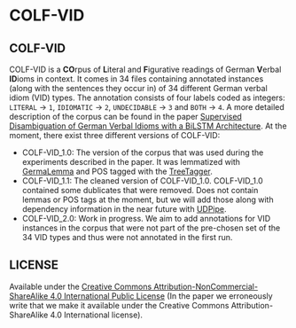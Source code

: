 # COLF-VID

## COLF-VID

COLF-VID is a **CO**rpus of **L**iteral and **F**igurative readings of German **V**erbal **ID**ioms in context. It comes in 34 files containing annotated instances (along with the sentences they occur in) of 34 different German verbal idiom (VID) types. The annotation consists of four labels coded as integers: `LITERAL` -> `1`, `IDIOMATIC` -> `2`, `UNDECIDABLE` -> `3` and `BOTH` -> `4`. A more detailed description of the corpus can be found in the paper [Supervised Disambiguation of German Verbal Idioms with a BiLSTM
Architecture](https://www.aclweb.org/anthology/2020.figlang-1.29.pdf). At the moment, there exist three different versions of COLF-VID:

- COLF-VID_1.0: The version of the corpus that was used during the experiments described in the paper. It was lemmatized with [GermaLemma](https://github.com/WZBSocialScienceCenter/germalemma) and POS tagged with the [TreeTagger](https://www.cis.uni-muenchen.de/~schmid/tools/TreeTagger/).
- COLF-VID_1.1: The cleaned version of COLF-VID_1.0. COLF-VID_1.0 contained some dublicates that were removed. Does not contain lemmas or POS tags at the moment, but we will add those along with dependency information in the near future with [UDPipe](http://ufal.mff.cuni.cz/udpipe).
- COLF-VID_2.0: Work in progress. We aim to add annotations for VID instances in the corpus that were not part of the pre-chosen set of the 34 VID types and thus were not annotated in the first run.

## LICENSE

Available under the [Creative Commons Attribution-NonCommercial-ShareAlike 4.0 International Public License](https://creativecommons.org/licenses/by-nc-sa/4.0/) (In the paper we erroneously write that we make it available under the Creative Commons Attribution-ShareAlike 4.0 International license).
